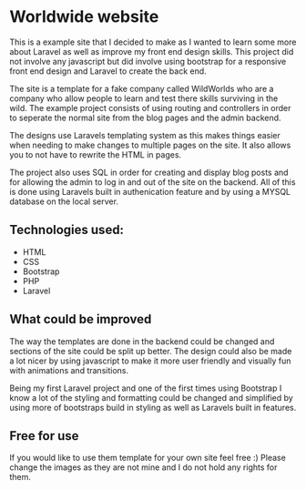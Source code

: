 # Worldwide website
This is a example site that I decided to make as I wanted to learn some more about Laravel as well as improve my front end design skills. This project did not involve any javascript but did involve using bootstrap for a responsive front end design and Laravel to create the back end.

The site is a template for a fake company called WildWorlds who are a company who allow people to learn and test there skills surviving in the wild. The example project consists of using routing and controllers in order to seperate the normal site from the blog pages and the admin backend.

The designs use Laravels templating system as this makes things easier when needing to make changes to multiple pages on the site. It also allows you to not have to rewrite the HTML in pages.

The project also uses SQL in order for creating and display blog posts and for allowing the admin to log in and out of the site on the backend. All of this is done using Laravels built in authenication feature and by using a MYSQL database on the local server.

## Technologies used:
  - HTML
  - CSS
  - Bootstrap
  - PHP
  - Laravel
  
## What could be improved
The way the templates are done in the backend could be changed and sections of the site could be split up better. The design could also be made a lot nicer by using javascript to make it more user friendly and visually fun with animations and transitions.

Being my first Laravel project and one of the first times using Bootstrap I know a lot of the styling and formatting could be changed and simplified by using more of bootstraps build in styling as well as Laravels built in features.

## Free for use
If you would like to use them template for your own site feel free :) Please change the images as they are not mine and I do not hold any rights for them.

